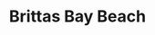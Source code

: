 ---
title: "Brittas Bay Beach"
address: "Brittas Bay, Co. Wicklow"
tel: "+353 (0)40 46 9117"
county: "Wicklow"
category: "Beaches"
type: "Content"
lat: "52.881099700927734"
lng: "-6.058319091796875"
---